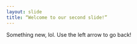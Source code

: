 ```yaml
---
layout: slide
title: “Welcome to our second slide!”
---
```

Something new, lol.
Use the left arrow to go back!

